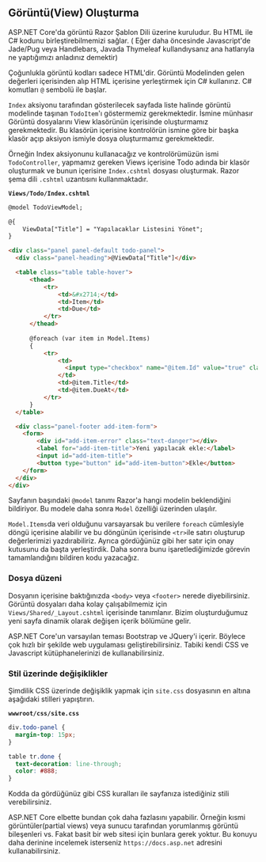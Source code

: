 ## Görüntü(View) Oluşturma

ASP.NET Core'da görüntü Razor Şablon Dili üzerine kuruludur. Bu HTML ile C# kodunu birleştirebilmemizi sağlar. ( Eğer daha öncesinde Javascript'de Jade/Pug veya Handlebars, Javada Thymeleaf kullandıysanız ana hatlarıyla ne yaptığımızı anladınız demektir)

Çoğunlukla görüntü kodları sadece HTML'dir. Görüntü Modelinden gelen değerleri içerisinden alıp HTML içerisine yerleştirmek için C# kullanırız. C# komutları `@` sembolü ile başlar.

`Index` aksiyonu tarafından gösterilecek sayfada liste halinde görüntü modelinde taşınan `TodoItem`'ı göstermemiz gerekmektedir. İsmine münhasır Görüntü dosyalarını View klasörünün içerisinde oluşturmamız gerekmektedir. Bu klasörün içerisine kontrolörün ismine göre bir başka klasör açıp aksiyon ismiyle dosya oluşturmamız gerekmektedir.

Örneğin Index aksiyonunu kullanacağız ve kontrolörümüzün ismi `TodoController`, yapmamız gereken Views içerisine Todo adında bir klasör oluşturmak ve bunun içerisine `Index.cshtml` dosyası oluşturmak. Razor şema dili `.cshtml` uzantısını kullanmaktadır.

**`Views/Todo/Index.cshtml`**

```html
@model TodoViewModel;

@{
    ViewData["Title"] = "Yapılacaklar Listesini Yönet";
}

<div class="panel panel-default todo-panel">
  <div class="panel-heading">@ViewData["Title"]</div>

  <table class="table table-hover">
      <thead>
          <tr>
              <td>&#x2714;</td>
              <td>Item</td>
              <td>Due</td>
          </tr>
      </thead>
      
      @foreach (var item in Model.Items)
      {
          <tr>
              <td>
                <input type="checkbox" name="@item.Id" value="true" class="done-checkbox">
              </td>
              <td>@item.Title</td>
              <td>@item.DueAt</td>
          </tr>
      }
  </table>

  <div class="panel-footer add-item-form">
    <form>
        <div id="add-item-error" class="text-danger"></div>
        <label for="add-item-title">Yeni yapılacak ekle:</label>
        <input id="add-item-title">
        <button type="button" id="add-item-button">Ekle</button>
    </form>
  </div>
</div>
```


Sayfanın başındaki `@model` tanımı Razor'a hangi modelin beklendiğini bildiriyor. Bu modele daha sonra `Model` özelliği üzerinden ulaşılır.

`Model.Items`da veri olduğunu varsayarsak bu verilere `foreach` cümlesiyle döngü içerisine alabilir ve bu döngünün içerisinde `<tr>`ile satırı oluşturup değerlerimizi yazdırabiliriz. Ayrıca gördüğünüz gibi her satır için onay kutusunu da başta yerleştirdik. Daha sonra bunu işaretlediğimizde görevin tamamlandığını bildiren kodu yazacağız.

### Dosya düzeni

Dosyanın içerisine baktığınızda `<body>` veya `<footer>` nerede diyebilirsiniz. Görüntü dosyaları daha kolay çalışabilmemiz için `Views/Shared/_Layout.cshtml` içerisinde tanımlanır. Bizim oluşturduğumuz yeni sayfa dinamik olarak değişen içerik bölümüne gelir. 

ASP.NET Core'un varsayılan teması Bootstrap ve JQuery'i içerir. Böylece çok hızlı bir şekilde web uygulaması geliştirebilirsiniz. Tabiki kendi CSS ve Javascript kütüphanelerinizi de kullanabilirsiniz.

### Stil üzerinde değişiklikler

Şimdilik CSS üzerinde değişiklik yapmak için `site.css` dosyasının en altına aşağıdaki stilleri yapıştırın.

**`wwwroot/css/site.css`**

```css
div.todo-panel {
  margin-top: 15px;
}

table tr.done {
  text-decoration: line-through;
  color: #888;
}
```

Kodda da gördüğünüz gibi CSS kuralları ile sayfanıza istediğiniz stili verebilirsiniz.

ASP.NET Core elbette bundan çok daha fazlasını yapabilir. Örneğin kısmi görüntüler(partial views) veya sunucu tarafından yorumlanmış görüntü bileşenleri vs. Fakat basit bir web sitesi için bunlara gerek yoktur. Bu konuyu daha derinine incelemek isterseniz `https://docs.asp.net` adresini kullanabilirsiniz.
